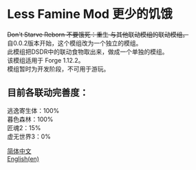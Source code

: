 # Less Famine Mod 更少的饥饿
~~Don't Starve Reborn 不要饿死：重生 与其他联动模组的联动模组。~~  
自0.0.2版本开始，这个模组改为一个独立的模组。  
此模组把DSDR中的联动食物取出来，做成一个单独的模组。  
该模组适用于 Forge 1.12.2。  
模组暂时为开发阶段，不可用于游玩。  
## 目前各联动完善度：
逃逸寄生体：100%  
暮色森林：100%  
匠魂2：15%  
虚无世界3：0%  

[简体中文](https://github.com/Busituteng/Less-Famine-Mod/blob/main/README.md)  
[English(en)](https://github.com/Busituteng/Less-Famine-Mod/blob/main/READMEen.md)  
